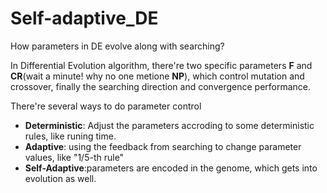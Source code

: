 # Self-adaptive_DE
How parameters in DE evolve along with searching?

In Differential Evolution algorithm, there're two specific parameters __F__ and __CR__(wait a minute! why no one metione __NP__), which control mutation and crossover, finally
the searching direction and convergence performance.

There're several ways to do parameter control

*  __Deterministic__: Adjust the parameters accroding to some deterministic rules, like runing time.
*  __Adaptive__: using the feedback from searching to change parameter values, like "1/5-th rule"
*  __Self-Adaptive__:parameters are encoded in the genome, which gets into evolution as well.

